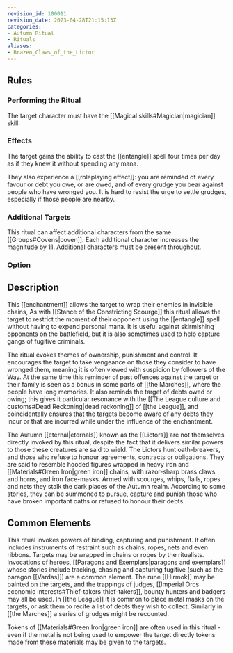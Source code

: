 ```yaml
---
revision_id: 100011
revision_date: 2023-04-28T21:15:13Z
categories:
- Autumn Ritual
- Rituals
aliases:
- Brazen_Claws_of_the_Lictor
---
```


## Rules

### Performing the Ritual
  The target character must have the [[Magical skills#Magician|magician]] skill.

 

### Effects
The target gains the ability to cast the [[entangle]] spell four times per day as if they knew it without spending any mana.

They also experience a [[roleplaying effect]]: you are reminded of every favour or debt you owe, or are owed, and of every grudge you bear against people who have wronged you. It is hard to resist the urge to settle grudges, especially if those people are nearby. 





### Additional Targets
This ritual can affect additional characters from the same [[Groups#Covens|coven]]. Each additional character increases the magnitude by 11. Additional characters must be present throughout.

### Option


## Description
This [[enchantment]] allows the target to wrap their enemies in invisible chains, As with [[Stance of the Constricting Scourge]] this ritual allows the target to restrict the moment of their opponent using the [[entangle]] spell without having to expend personal mana. It is useful against skirmishing opponents on the battlefield, but it is also sometimes used to help capture gangs of fugitive criminals.

The ritual evokes themes of ownership, punishment and control. It encourages the target to take vengeance on those they consider to have wronged them, meaning it is often viewed with suspicion by followers of the Way. At the same time this reminder of past offences against the target or their family is seen as a bonus in some parts of [[the Marches]], where the people have long memories. It also reminds the target of debts owed or owing; this gives it particular resonance with the [[The League culture and customs#Dead Reckoning|dead reckoning]] of [[the League]], and coincidentally ensures that the targets become aware of any debts they incur or that are incurred while under the influence of the enchantment.

The Autumn [[eternal|eternals]] known as the [[Lictors]] are not themselves directly invoked by this ritual, despite the fact that it delivers similar powers to those these creatures are said to wield. The Lictors hunt oath-breakers, and those who refuse to honour agreements, contracts or obligations. They are said to resemble hooded figures wrapped in heavy iron and [[Materials#Green Iron|green iron]] chains, with razor-sharp brass claws and horns, and iron face-masks. Armed with scourges, whips, flails, ropes and nets they stalk the dark places of the Autumn realm. According to some stories, they can be summoned to pursue, capture and punish those who have broken important oaths or refused to honour their debts.

## Common Elements
This ritual invokes powers of binding, capturing and punishment. It often includes instruments of restraint such as chains, ropes, nets and even ribbons. Targets may be wrapped in chains or ropes by the ritualists. Invocations of heroes, [[Paragons and Exemplars|paragons and exemplars]] whose stories include tracking, chasing and capturing fugitive (such as the paragon [[Vardas]]) are a common element. The rune [[Hirmok]] may be painted on the targets, and the trappings of judges, [[Imperial Orcs economic interests#Thief-takers|thief-takers]], bounty hunters and badgers may all be used. In [[the League]] it is common to place metal masks on the targets, or ask them to recite a list of debts they wish to collect. Similarly in [[the Marches]] a series of grudges might be recounted.

Tokens of [[Materials#Green Iron|green iron]] are often used in this ritual - even if the metal is not being used to empower the target directly  tokens made from these materials may be given to the targets.



